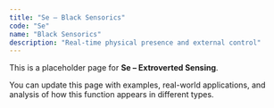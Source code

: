 ```yaml
---
title: "Se – Black Sensorics"
code: "Se"
name: "Black Sensorics"
description: "Real-time physical presence and external control"
---
```


This is a placeholder page for **Se – Extroverted Sensing**.

You can update this page with examples, real-world applications, and analysis of how this function appears in different types.
